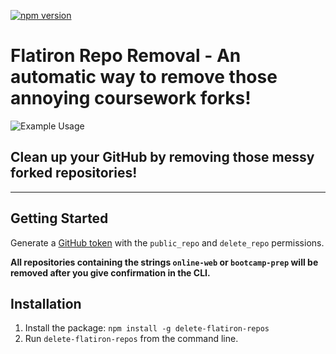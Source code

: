 [![npm version](https://badge.fury.io/js/delete-flatiron-repos.svg)](https://badge.fury.io/js/delete-flatiron-repos)
# Flatiron Repo Removal - An automatic way to remove those annoying coursework forks!

<img src="https://i.imgur.com/loigDi8.gif"  alt="Example Usage"/>

## Clean up your GitHub by removing those messy forked repositories!

---

## Getting Started
Generate a [GitHub token](https://github.com/settings/tokens/new) with the ```public_repo``` and ```delete_repo``` permissions.

**All repositories containing the strings ```online-web``` or ```bootcamp-prep``` will be removed after you give confirmation in the CLI.**

## Installation
1. Install the package: ```npm install -g delete-flatiron-repos```
2. Run ```delete-flatiron-repos``` from the command line.